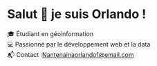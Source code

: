 # Salut 👋 je suis Orlando !
🎓 Étudiant en géoinformation  
💻 Passionné par le développement web et la data  
📬 Contact :Nantenainaorlando1@email.com
